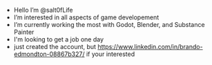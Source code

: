 - Hello I’m @salt0fLife
- I’m interested in all aspects of game developement
- I’m currently working the most with Godot, Blender, and Substance Painter
- I'm looking to get a job one day
- just created the account, but https://www.linkedin.com/in/brando-edmondton-08867b327/ if your interested

<!---
salt0fLife/salt0fLife is a ✨ special ✨ repository because its `README.md` (this file) appears on your GitHub profile.
You can click the Preview link to take a look at your changes.
--->
